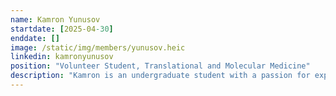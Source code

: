 ```yaml
---
name: Kamron Yunusov
startdate: [2025-04-30]
enddate: []
image: /static/img/members/yunusov.heic
linkedin: kamronyunusov
position: "Volunteer Student, Translational and Molecular Medicine"
description: "Kamron is an undergraduate student with a passion for exploring the intersection of medicine and computational science. His interests lie in applying machine learning, bioinformatics, and data-driven approaches to advance medical research and improve patient outcomes. Throughout his academic career, Kamron has gained experience in both wet and dry lab environments at the University of Ottawa Heart Institute, University of Ottawa Faculty of Medicine, and the TMM program. Outside the lab, Kamron enjoys listening to music, going to the gym, and being with friends and family."
---
```

